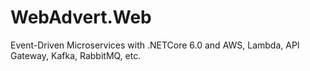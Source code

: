 # WebAdvert.Web

Event-Driven Microservices with .NETCore 6.0 and AWS, Lambda, API Gateway, Kafka, RabbitMQ, etc.
